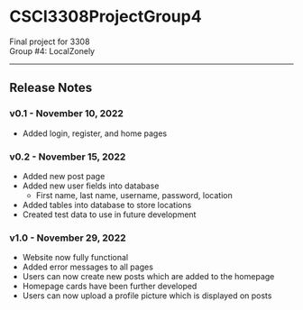
# CSCI3308ProjectGroup4

Final project for 3308  
Group #4: LocalZonely  

---

## Release Notes

### v0.1 - November 10, 2022
- Added login, register, and home pages  

### v0.2 - November 15, 2022
- Added new post page  
- Added new user fields into database
  - First name, last name, username, password, location  
- Added tables into database to store locations
- Created test data to use in future development  

### v1.0 - November 29, 2022
- Website now fully functional
- Added error messages to all pages
- Users can now create new posts which are added to the homepage
- Homepage cards have been further developed
- Users can now upload a profile picture which is displayed on posts
